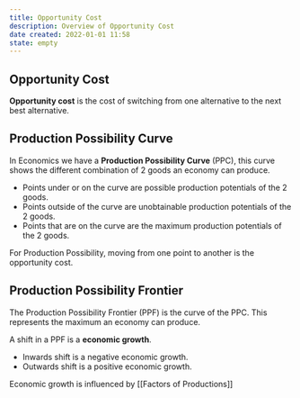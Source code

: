 ```yaml
---
title: Opportunity Cost
description: Overview of Opportunity Cost
date created: 2022-01-01 11:58
state: empty
---
```


## Opportunity Cost

**Opportunity cost** is the cost of switching from one alternative to the next best alternative.

## Production Possibility Curve

In Economics we have a **Production Possibility Curve** (PPC), this curve shows the different combination of 2 goods an economy can produce.

- Points under or on the curve are possible production potentials of the 2 goods.
- Points outside of the curve are unobtainable production potentials of the 2 goods.
- Points that are on the curve are the maximum production potentials of the 2 goods.

For Production Possibility, moving from one point to another is the opportunity cost.

## Production Possibility Frontier

The Production Possibility Frontier (PPF) is the curve of the PPC. This represents the maximum an economy can produce.

A shift in a PPF is a **economic growth**.
- Inwards shift is a negative economic growth.
- Outwards shift is a positive economic growth.

Economic growth is influenced by [[Factors of Productions]]